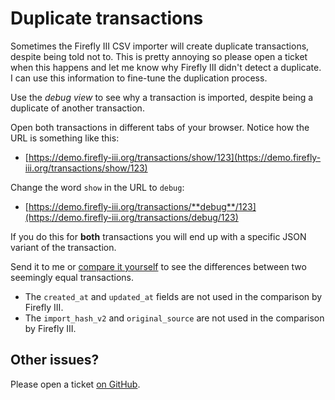 # Duplicate transactions

Sometimes the Firefly III CSV importer will create duplicate transactions, despite being told not to. This is pretty annoying so please open a ticket when this happens and let me know why Firefly III didn't detect a duplicate. I can use this information to fine-tune the duplication process.

Use the *debug view* to see why a transaction is imported, despite being a duplicate of another transaction.

Open both transactions in different tabs of your browser. Notice how the URL is something like this:

* [https://demo.firefly-iii.org/transactions/show/123](https://demo.firefly-iii.org/transactions/show/123)

Change the word `show` in the URL to `debug`:

* [https://demo.firefly-iii.org/transactions/**debug**/123](https://demo.firefly-iii.org/transactions/debug/123)

If you do this for **both** transactions you will end up with a specific JSON variant of the transaction.

Send it to me or [compare it yourself](https://jsoncompare.org/) to see the differences between two seemingly equal transactions.

- The `created_at` and `updated_at` fields are not used in the comparison by Firefly III.
- The `import_hash_v2` and `original_source` are not used in the comparison by Firefly III.

## Other issues?

Please open a ticket [on GitHub](https://github.com/firefly-iii/firefly-iii/).
